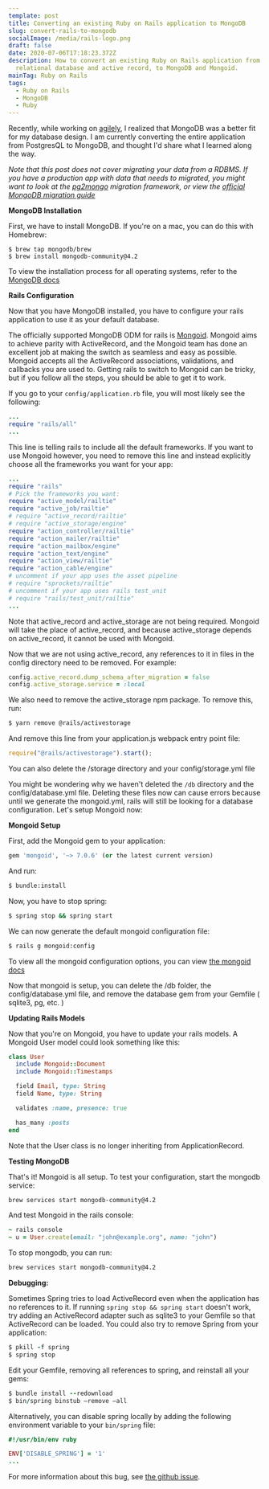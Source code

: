 ```yaml
---
template: post
title: Converting an existing Ruby on Rails application to MongoDB
slug: convert-rails-to-mongodb
socialImage: /media/rails-logo.png
draft: false
date: 2020-07-06T17:18:23.372Z
description: How to convert an existing Ruby on Rails application from a
  relational database and active record, to MongoDB and Mongoid.
mainTag: Ruby on Rails
tags:
  - Ruby on Rails
  - MongoDB
  - Ruby
---
```


Recently, while working on [agilely](https://github.com/ibraheemdev/agilely), I realized that MongoDB was a better fit for my database design. I am currently converting the entire application from PostgresQL to MongoDB, and thought I'd share what I learned along the way.

_Note that this post does not cover migrating your data from a RDBMS. If you have a production app with data that needs to migrated, you might want to look at the [pg2mongo](https://github.com/datawrangl3r/pg2mongo) migration framework, or view the [official MongoDB migration guide](https://www.mongodb.com/collateral/rdbms-mongodb-migration-guide)_

**MongoDB Installation**

First, we have to install MongoDB. If you're on a mac, you can do this with Homebrew:

```
$ brew tap mongodb/brew
$ brew install mongodb-community@4.2
```

To view the installation process for all operating systems, refer to the [MongoDB docs](https://docs.mongodb.com/manual/installation/)

**Rails Configuration**

Now that you have MongoDB installed, you have to configure your rails application to use it as your default database.

The officially supported MongoDB ODM for rails is [Mongoid](https://github.com/mongodb/mongoid). Mongoid aims to achieve parity with ActiveRecord, and the Mongoid team has done an excellent job at making the switch as seamless and easy as possible. Mongoid accepts all the ActiveRecord associations, validations, and callbacks you are used to. Getting rails to switch to Mongoid can be tricky, but if you follow all the steps, you should be able to get it to work.

If you go to your `config/application.rb` file, you will most likely see the following:

```ruby
...
require "rails/all"
...
```

This line is telling rails to include all the default frameworks. If you want to use Mongoid however, you need to remove this line and instead explicitly choose all the frameworks you want for your app:

```ruby
...
require "rails"
# Pick the frameworks you want:
require "active_model/railtie"
require "active_job/railtie"
# require "active_record/railtie"
# require "active_storage/engine"
require "action_controller/railtie"
require "action_mailer/railtie"
require "action_mailbox/engine"
require "action_text/engine"
require "action_view/railtie"
require "action_cable/engine"
# uncomment if your app uses the asset pipeline
# require "sprockets/railtie"
# uncomment if your app uses rails test_unit
# require "rails/test_unit/railtie"
...
```

Note that active\_record and active\_storage are not being required. Mongoid will take the place of active\_record, and because active_storage depends on active\_record, it cannot be used with Mongoid.

Now that we are not using active\_record, any references to it in files in the config directory need to be removed. For example:

```ruby
config.active_record.dump_schema_after_migration = false
config.active_storage.service = :local
```

We also need to remove the active\_storage npm package. To remove this, run:

```bash
$ yarn remove @rails/activestorage
```

And remove this line from your application.js webpack entry point file:

```javascript
require("@rails/activestorage").start();
```

You can also delete the /storage directory and your config/storage.yml file

You might be wondering why we haven't deleted the `/db` directory and the config/database.yml file. Deleting these files now can cause errors because until we generate the mongoid.yml, rails will still be looking for a database configuration. Let's setup Mongoid now:

**Mongoid Setup**

First, add the Mongoid gem to your application:

```ruby
gem 'mongoid', '~> 7.0.6' (or the latest current version)
```

And run:

```bash
$ bundle:install
```

Now, you have to stop spring:

```bash
$ spring stop && spring start
```

We can now generate the default mongoid configuration file:

```bash
$ rails g mongoid:config
```

To view all the mongoid configuration options, you can view [the mongoid docs](https://docs.mongodb.com/mongoid/current/tutorials/mongoid-configuration/)

Now that mongoid is setup, you can delete the /db folder, the config/database.yml file, and remove the database gem from your Gemfile ( sqlite3, pg, etc. )

**Updating Rails Models**

Now that you're on Mongoid, you have to update your rails models. A Mongoid User model could look something like this:

```ruby
class User
  include Mongoid::Document
  include Mongoid::Timestamps

  field Email, type: String
  field Name, type: String

  validates :name, presence: true

  has_many :posts
end
```

Note that the User class is no longer inheriting from ApplicationRecord.

**Testing MongoDB**

That's it! Mongoid is all setup. To test your configuration, start the mongodb service:

```bash
brew services start mongodb-community@4.2
```

And test Mongoid in the rails console:

```ruby
~ rails console
~ u = User.create(email: "john@example.org", name: "john")
```

To stop mongodb, you can run:

```bash
brew services start mongodb-community@4.2
```

**Debugging:**

Sometimes Spring tries to load ActiveRecord even when the application has no references to it. If running `spring stop && spring start` doesn't work, try adding an ActiveRecord adapter such as sqlite3 to your Gemfile so that ActiveRecord can be loaded. You could also try to remove Spring from your application:

```ruby
$ pkill -f spring
$ spring stop
```

Edit your Gemfile, removing all references to spring, and reinstall all your gems:

```ruby
$ bundle install --redownload
$ bin/spring binstub –remove –all
```

Alternatively, you can disable spring locally by adding the following environment variable to your `bin/spring` file:

```ruby
#!/usr/bin/env ruby

ENV['DISABLE_SPRING'] = '1'
...
```

For more information about this bug, see [the github issue](https://github.com/rails/spring/issues/601).
